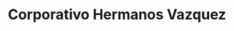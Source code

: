 ---
title: "Corporativo Hermanos Vazquez"
url: /toluca-de-lerdo/corporativo-hermanos-vazquez/
shop: general
---